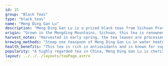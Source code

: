 ```yaml
---
id: 15
group: "Black Teas"
type: "black_teas"
name: "Meng Ding Gan Lu"
description: "Meng Ding Gan Lu is a prized black teas from Sichuan Province, known for its sweet and vegetal flavor with a delicate floral aroma."
origin: "Grown in the Mengding Mountains, Sichuan, this tea is renowned for its unique sweetness and fragrant aroma."
harvest_notes: "Harvested in early spring, the tea leaves are processed delicately to preserve their natural sweetness and floral character."
brewing_methods: "Steep one teaspoon of Meng Ding Gan Lu in water heated to 80°C (176°F) for 2-3 minutes for a smooth, refreshing infusion."
health_benefits: "This tea is rich in antioxidants and is known for supporting heart health and digestion."
popularity: "A highly regarded tea in China, Meng Ding Gan Lu is cherished for its smooth sweetness and unique flavor."
layout: ../../../layouts/teaPage.astro
---
```


